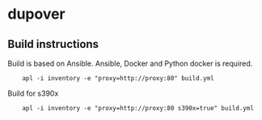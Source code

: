 # dupover

## Build instructions
Build is based on Ansible. Ansible, Docker and Python docker is required.

        apl -i inventory -e "proxy=http://proxy:80" build.yml

Build for s390x

        apl -i inventory -e "proxy=http://proxy:80 s390x=true" build.yml
